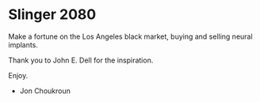 # Slinger 2080
Make a fortune on the Los Angeles black market, buying and selling neural implants.

Thank you to John E. Dell for the inspiration.

Enjoy.
- Jon Choukroun
